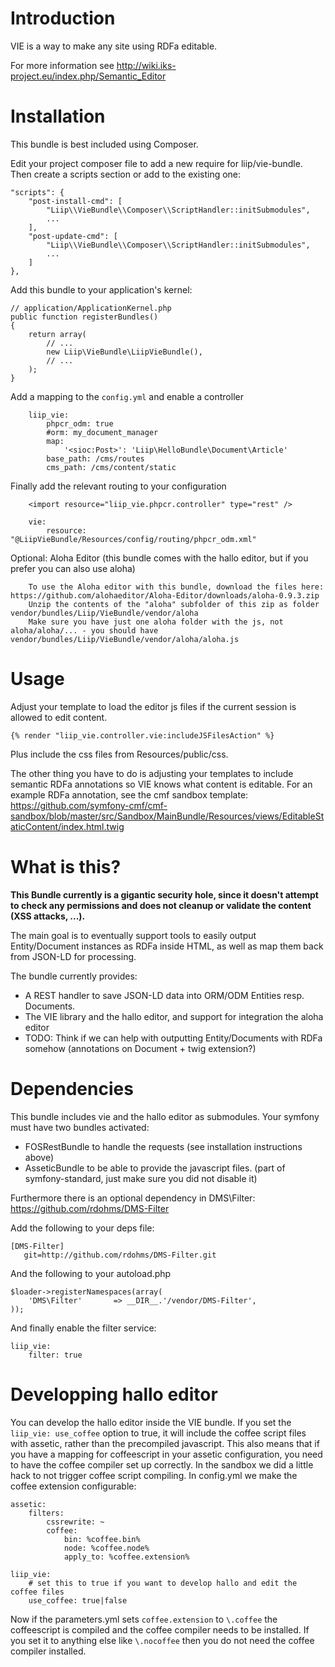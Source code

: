 Introduction
============

VIE is a way to make any site using RDFa editable.

For more information see http://wiki.iks-project.eu/index.php/Semantic_Editor

Installation
============

This bundle is best included using Composer.

Edit your project composer file to add a new require for liip/vie-bundle.
Then create a scripts section or add to the existing one:

    "scripts": {
        "post-install-cmd": [
            "Liip\\VieBundle\\Composer\\ScriptHandler::initSubmodules",
            ...
        ],
        "post-update-cmd": [
            "Liip\\VieBundle\\Composer\\ScriptHandler::initSubmodules",
            ...
        ]
    },

Add this bundle to your application's kernel:

    // application/ApplicationKernel.php
    public function registerBundles()
    {
        return array(
            // ...
            new Liip\VieBundle\LiipVieBundle(),
            // ...
        );
    }

Add a mapping to the `config.yml` and enable a controller

        liip_vie:
            phpcr_odm: true
            #orm: my_document_manager
            map:
                '<sioc:Post>': 'Liip\HelloBundle\Document\Article'
            base_path: /cms/routes
            cms_path: /cms/content/static

Finally add the relevant routing to your configuration

        <import resource="liip_vie.phpcr.controller" type="rest" />

        vie:
            resource: "@LiipVieBundle/Resources/config/routing/phpcr_odm.xml"

Optional: Aloha Editor (this bundle comes with the hallo editor, but if you prefer you can also use aloha)

        To use the Aloha editor with this bundle, download the files here: https://github.com/alohaeditor/Aloha-Editor/downloads/aloha-0.9.3.zip
        Unzip the contents of the "aloha" subfolder of this zip as folder vendor/bundles/Liip/VieBundle/vendor/aloha
        Make sure you have just one aloha folder with the js, not aloha/aloha/... - you should have vendor/bundles/Liip/VieBundle/vendor/aloha/aloha.js


Usage
=====

Adjust your template to load the editor js files if the current session is allowed to edit content.

    {% render "liip_vie.controller.vie:includeJSFilesAction" %}

Plus include the css files from Resources/public/css.

The other thing you have to do is adjusting your templates to include semantic RDFa annotations so VIE knows what content is editable.
For an example RDFa annotation, see the cmf sandbox template:
https://github.com/symfony-cmf/cmf-sandbox/blob/master/src/Sandbox/MainBundle/Resources/views/EditableStaticContent/index.html.twig


What is this?
=============

<b>This Bundle currently is a gigantic security hole, since it doesn't attempt to check any permissions and does not cleanup or validate the content (XSS attacks, ...).</b>

The main goal is to eventually support tools to easily output Entity/Document instances
as RDFa inside HTML, as well as map them back from JSON-LD for processing.

The bundle currently provides:
* A REST handler to save JSON-LD data into ORM/ODM Entities resp. Documents.
* The VIE library and the hallo editor, and support for integration the aloha editor
* TODO: Think if we can help with outputting Entity/Documents with RDFa somehow (annotations on Document + twig extension?)



Dependencies
============

This bundle includes vie and the hallo editor as submodules.
Your symfony must have two bundles activated:
* FOSRestBundle to handle the requests (see installation instructions above)
* AsseticBundle to be able to provide the javascript files. (part of symfony-standard, just make sure you did not disable it)

Furthermore there is an optional dependency in DMS\Filter:
https://github.com/rdohms/DMS-Filter

Add the following to your deps file:

```
[DMS-Filter]
   git=http://github.com/rdohms/DMS-Filter.git
```

And the following to your autoload.php

```
$loader->registerNamespaces(array(
    'DMS\Filter'       => __DIR__.'/vendor/DMS-Filter',
));
```

And finally enable the filter service:

```
liip_vie:
    filter: true
```


Developping hallo editor
========================

You can develop the hallo editor inside the VIE bundle. If you set the
``liip_vie: use_coffee`` option to true, it will include the coffee script
files with assetic, rather than the precompiled javascript.
This also means that if you have a mapping for coffeescript in your assetic
configuration, you need to have the coffee compiler set up correctly. In the
sandbox we did a little hack to not trigger coffee script compiling. In
config.yml we make the coffee extension configurable:

    assetic:
        filters:
            cssrewrite: ~
            coffee:
                bin: %coffee.bin%
                node: %coffee.node%
                apply_to: %coffee.extension%

    liip_vie:
        # set this to true if you want to develop hallo and edit the coffee files
        use_coffee: true|false

Now if the parameters.yml sets ``coffee.extension`` to ``\.coffee`` the
coffeescript is compiled and the coffee compiler needs to be installed.
If you set it to anything else like ``\.nocoffee`` then you do not need the
coffee compiler installed.
